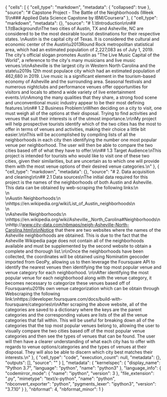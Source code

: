 {
    "cells": [
        {
            "cell_type": "markdown",
            "metadata": {
                "collapsed": true
            },
            "source": "# Capstone Project - The Battle of the Neighborhoods (Week 1)\n### Applied Data Science Capstone by IBM/Coursera"
        },
        {
            "cell_type": "markdown",
            "metadata": {},
            "source": "# 1.\tIntroduction\n\n## 1.1\tBackground\nThe two cities of Austin, TX and Asheville, NC are considered to be the most desirable tourist destinations for their respective states. \nAustin is the capital city of Texas. It is considered the cultural and economic center of the Austin\u2013Round Rock metropolitan statistical area, which had an estimated population of 2,227,083 as of July 1, 2019. The city's official slogan promotes Austin as \"The Live Music Capital of the World\", a reference to the city's many musicians and live music venues.\n\nAsheville is the largest city in Western North Carolina and the state\u2019s 12th most populace city which had an estimated population of 462,680 in 2019. Live music is a significant element in the tourism-based economy of Asheville and the surrounding area. Seasonal festivals and numerous nightclubs and performance venues offer opportunities for visitors and locals to attend a wide variety of live entertainment events.\n\nAmong the many qualities that they share, a strong food scene and unconventional music industry appear to be their most defining features.\n\n## 1.2 Business Problem:\nWhen deciding on a city to visit, one must weigh all of the options at their disposal. Trying to find activities and venues that suit their interests is of the utmost importance.\n\nMy project will help prospective tourists identify which of the two cities has the most to offer in terms of venues and activities, making their choice a little bit easier.\n\nThis will be accomplished by compiling lists of all the neighborhoods in each city then identifying the number one most popular venue per neighborhood. The user will then be able to compare the two cities based off of what they have to offer.\n\n## 1.3 Target Audience:\nThis project is intended for tourists who would like to visit one of these two cities, given their similarities, but are uncertain as to which one will provide them with the most venue options of their desired venue categories.\n"
        },
        {
            "cell_type": "markdown",
            "metadata": {},
            "source": "# 2. Data acquisition and cleaning\n\n## 2.1 Data sources\nThe initial data required for this project is the names of the neighborhoods of both Austin and Asheville. This data can be obtained by web-scraping the following links:\n<br>\n<br>\nAustin Neighborhoods:\n<br>\nhttps://en.wikipedia.org/wiki/List_of_Austin_neighborhoods\n<br>\n<br>\nAsheville Neighborhoods:\n<br>\nhttps://en.wikipedia.org/wiki/Asheville,_North_Carolina#Neighborhoods\n<br>\nhttp://www.city-data.com/nbmaps/neigh-Asheville-North-Carolina.html\n\nNotice that there are two websites where the names of the Asheville neighborhoods are obtained. This is due to the fact that the Asheville Wikipedia page does not contain all of the neighborhoods available and must be supplemented by the second website to obtain a complete and thorough list.\n\nOnce the neighborhoods have been collected, the coordinates will be obtained using Nominatim geocoder imported from GeoPy, allowing us to then leverage the Foursquare API to identify the nearest venues then identifying the top most popular venue and venue category for each neighborhood. \n\nAfter identifying the most popular venue for each neighborhood along with the venue category, it becomes necessary to categorize these venues based off of Foursquare\u2019s own venue categorization which can be obtain through Webscraping the following link:\nhttps://developer.foursquare.com/docs/build-with-foursquare/categories\n\nAfter scraping the above website, all of the categories are saved to a dictionary where the keys are the parent categories and the corresponding values are lists of the all the venue categories that fall within. This will be useful for breaking down all of the categories that the top most popular venues belong to, allowing the user to visually compare the two cities based off of the most popular venue categories and then see the types of venues that can be found. The user will then have a clearer understanding of what each city has to offer with regards to venue options/categories and the types of venues at their disposal. They will also be able to discern which city best matches their interests.\n"
        },
        {
            "cell_type": "code",
            "execution_count": null,
            "metadata": {},
            "outputs": [],
            "source": ""
        }
    ],
    "metadata": {
        "kernelspec": {
            "display_name": "Python 3.7",
            "language": "python",
            "name": "python3"
        },
        "language_info": {
            "codemirror_mode": {
                "name": "ipython",
                "version": 3
            },
            "file_extension": ".py",
            "mimetype": "text/x-python",
            "name": "python",
            "nbconvert_exporter": "python",
            "pygments_lexer": "ipython3",
            "version": "3.7.10"
        }
    },
    "nbformat": 4,
    "nbformat_minor": 1
}
